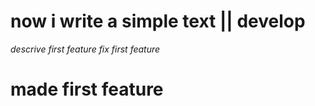 
# now i write a simple text || develop
*descrive first feature*
*fix first feature*


# made first feature
